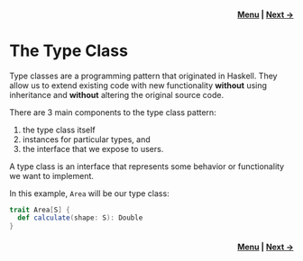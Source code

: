 <h4 align="right">
    <a href="lesson2.md">Menu</a> |
    <a href="lesson2_2_instances.md">Next →</a>
</h4>

<h1>The Type Class</h1>

Type classes are a programming pattern that originated in Haskell. They allow us to extend existing code with new 
functionality **without** using inheritance and **without** altering the original source code.

There are 3 main components to the type class pattern: 

  1. the type class itself
  2. instances for particular types, and 
  3. the interface that we expose to users.

A type class is an interface that represents some behavior or functionality we want to implement. 

In this example, `Area` will be our type class:

```scala
trait Area[S] {
  def calculate(shape: S): Double
}
```

<h4 align="right">
    <a href="lesson2.md">Menu</a> |
    <a href="lesson2_2_instances.md">Next →</a>
</h4>